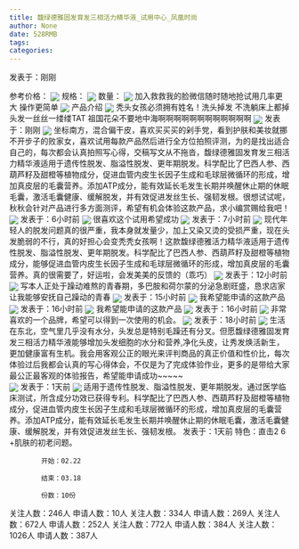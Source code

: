 ```yaml
---
title: 馥绿德雅固发育发三相活力精华液_试用中心_凤凰时尚
author: None
date: 528RMB
tags: 
categories: 
---
```

发表于：刚刚
<!-- more -->
参考价格：
<img align="center" border="0" src="http://p0.ifengimg.com/a/2017/0921/8be83906a5a6c6fsize65_w750_h90.jpg" />
规格：
<img align="center" border="0" src="http://cosmeticsfile.ifeng.com/datas/uploadimage/try/201902/thumb_mid_20190202143829380.jpg" />
数量：
<img align="center" border="0" src="http://cosmeticsfile.ifeng.com/static/try/images/img013.jpg" />
加入救救我的脸微信随时随地抢试用几率更大 操作更简单
<img align="center" border="0" src="http://p0.ifengimg.com/a/2019/0202/349c9a91a8b5576size180_w500_h277.png" />
产品介绍
<img align="center" border="0" src="http://sapp.d.ifeng.com/info/userimg?id=4000000034426880626" />
秃头女孩必须拥有姓名！洗头掉发 不洗躺床上都掉头发一丝丝一缕缕TAT 祖国花朵不要地中海啊啊啊啊啊啊啊啊啊啊啊啊
<img align="center" border="0" src="http://sapp.d.ifeng.com/info/userimg?id=71737905" />
发表于：刚刚
<img align="center" border="0" src="http://sapp.d.ifeng.com/info/userimg?id=4000000034394750623" />
坐标南方，混合偏干皮，喜欢买买买的剁手党，看到护肤和美妆就挪不开步子的败家女，喜欢试用每款产品然后进行全方位拍照评测，为的是找出适合自己的，每次都会认真拍照写心得，交稿写文从不拖沓，馥绿德雅固发育发三相活力精华液适用于遗传性脱发、脂溢性脱发、更年期脱发。科学配比了巴西人参、西葫芦籽及甜橙等植物成分，促进血管内皮生长因子生成和毛球层微循环的形成，增加真皮层的毛囊营养。添加ATP成分，能有效延长毛发生长期并唤醒休止期的休眠毛囊，激活毛囊健康、缓解脱发，并有效促进发丝生长、强韧发根。很想试试呢，秋秋会针对产品进行多方面测评，希望有机会体验这款产品，求小编赏赐给我吧！
<img align="center" border="0" src="http://sapp.d.ifeng.com/info/userimg?id=76399166" />
发表于：6小时前
<img align="center" border="0" src="http://sapp.d.ifeng.com/info/userimg?id=50409773" />
很喜欢这个试用希望成功
<img align="center" border="0" src="http://sapp.d.ifeng.com/info/userimg?id=81111401" />
发表于：7小时前
<img align="center" border="0" src="http://sapp.d.ifeng.com/info/userimg?id=10021551" />
现代年轻人的脱发问题真的很严重，我本身就发量少，加上又染又烫的受损严重，现在头发脆弱的不行，真的好担心会变秃秃女孩啊！这款馥绿德雅活力精华液适用于遗传性脱发、脂溢性脱发、更年期脱发。科学配比了巴西人参、西葫芦籽及甜橙等植物成分，能够促进血管内皮生长因子生成和毛球层微循环的形成，增加真皮层的毛囊营养。真的很需要了，好运啦，会发美美的反馈的（乖巧）
<img align="center" border="0" src="http://sapp.d.ifeng.com/info/userimg?id=12396453" />
发表于：12小时前
<img align="center" border="0" src="http://sapp.d.ifeng.com/info/userimg?id=71595249" />
写本人正处于躁动难熬的青春期，多巴胺和荷尔蒙的分泌急剧旺盛，恳求店家让我能够安抚自己躁动的青春
<img align="center" border="0" src="http://sapp.d.ifeng.com/info/userimg?id=65465358" />
发表于：15小时前
<img align="center" border="0" src="http://cosmeticsfile.ifeng.com/datas/uploadimage/block/201901/20190107100000701.jpg" />
我希望能申请的这款产品
<img align="center" border="0" src="http://cosmeticsfile.ifeng.com/static/try/images/img000.gif" />
发表于：16小时前
<img align="center" border="0" src="http://cosmeticsfile.ifeng.com/static/try/images/img000.gif" />
我希望能申请的这款产品
<img align="center" border="0" src="http://cosmeticsfile.ifeng.com/datas/uploadimage/try/201901/thumb_min_20190103212045549.jpg" />
发表于：16小时前
<img align="center" border="0" src="http://cosmeticsfile.ifeng.com/datas/uploadimage/try/201902/thumb_min_20190214233511341.jpg" />
非常喜欢的一个品牌，希望可以得到一次使用的机会。
<img align="center" border="0" src="http://cosmeticsfile.ifeng.com/datas/uploadimage/try/201902/thumb_min_20190215000100865.jpg" />
发表于：18小时前
<img align="center" border="0" src="http://cosmeticsfile.ifeng.com/datas/uploadimage/try/201902/thumb_min_20190202143944742.jpg" />
生活在东北，空气里几乎没有水分，头发总是特别毛躁还有分叉。但愿馥绿德雅固发育发三相活力精华液能够增加头发细胞的水分和营养,净化头皮，让秀发焕活新生，更加健康富有生机。我会用客观公正的眼光来评判商品的真正价值和性价比，每次体验过后我都会认真的写心得体会，不仅是为了完成体验作业，更多的是带给大家最公正最客观的体验报告，希望能申请成功~~~~~      
<img align="center" border="0" src="http://cosmeticsfile.ifeng.com/datas/uploadimage/try/201902/thumb_min_20190202143829380.jpg" />
发表于：1天前
<img align="center" border="0" src="http://cosmeticsfile.ifeng.com/static/try/images/img013.jpg" />
适用于遗传性脱发、脂溢性脱发、更年期脱发。通过医学临床测试，所含成分功效已获得专利。科学配比了巴西人参、西葫芦籽及甜橙等植物成分，促进血管内皮生长因子生成和毛球层微循环的形成，增加真皮层的毛囊营养。添加ATP成分，能有效延长毛发生长期并唤醒休止期的休眠毛囊，激活毛囊健康、缓解脱发，并有效促进发丝生长、强韧发根。
发表于：1天前
特色：直击2 6 +肌肤的初老问题。
            开始：02.22
            结束：03.18
            份数：10份            
关注人数：246人
申请人数：10人
关注人数：334人
申请人数：269人
关注人数：672人
申请人数：252人
关注人数：772人
申请人数：384人
关注人数：1026人
申请人数：387人
